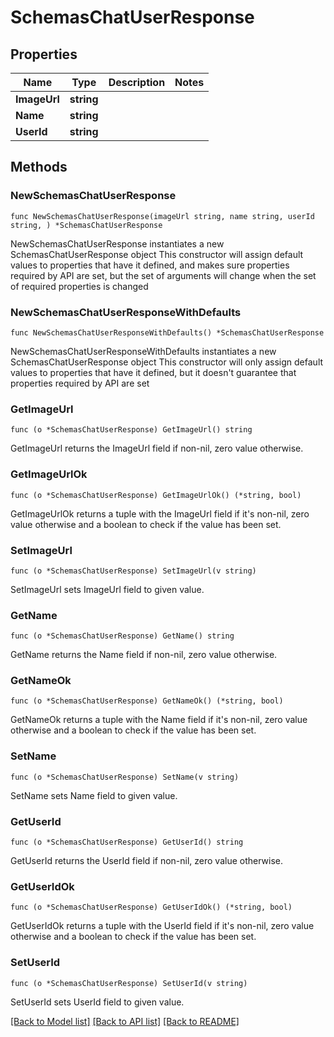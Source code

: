 # SchemasChatUserResponse

## Properties

Name | Type | Description | Notes
------------ | ------------- | ------------- | -------------
**ImageUrl** | **string** |  | 
**Name** | **string** |  | 
**UserId** | **string** |  | 

## Methods

### NewSchemasChatUserResponse

`func NewSchemasChatUserResponse(imageUrl string, name string, userId string, ) *SchemasChatUserResponse`

NewSchemasChatUserResponse instantiates a new SchemasChatUserResponse object
This constructor will assign default values to properties that have it defined,
and makes sure properties required by API are set, but the set of arguments
will change when the set of required properties is changed

### NewSchemasChatUserResponseWithDefaults

`func NewSchemasChatUserResponseWithDefaults() *SchemasChatUserResponse`

NewSchemasChatUserResponseWithDefaults instantiates a new SchemasChatUserResponse object
This constructor will only assign default values to properties that have it defined,
but it doesn't guarantee that properties required by API are set

### GetImageUrl

`func (o *SchemasChatUserResponse) GetImageUrl() string`

GetImageUrl returns the ImageUrl field if non-nil, zero value otherwise.

### GetImageUrlOk

`func (o *SchemasChatUserResponse) GetImageUrlOk() (*string, bool)`

GetImageUrlOk returns a tuple with the ImageUrl field if it's non-nil, zero value otherwise
and a boolean to check if the value has been set.

### SetImageUrl

`func (o *SchemasChatUserResponse) SetImageUrl(v string)`

SetImageUrl sets ImageUrl field to given value.


### GetName

`func (o *SchemasChatUserResponse) GetName() string`

GetName returns the Name field if non-nil, zero value otherwise.

### GetNameOk

`func (o *SchemasChatUserResponse) GetNameOk() (*string, bool)`

GetNameOk returns a tuple with the Name field if it's non-nil, zero value otherwise
and a boolean to check if the value has been set.

### SetName

`func (o *SchemasChatUserResponse) SetName(v string)`

SetName sets Name field to given value.


### GetUserId

`func (o *SchemasChatUserResponse) GetUserId() string`

GetUserId returns the UserId field if non-nil, zero value otherwise.

### GetUserIdOk

`func (o *SchemasChatUserResponse) GetUserIdOk() (*string, bool)`

GetUserIdOk returns a tuple with the UserId field if it's non-nil, zero value otherwise
and a boolean to check if the value has been set.

### SetUserId

`func (o *SchemasChatUserResponse) SetUserId(v string)`

SetUserId sets UserId field to given value.



[[Back to Model list]](../README.md#documentation-for-models) [[Back to API list]](../README.md#documentation-for-api-endpoints) [[Back to README]](../README.md)


